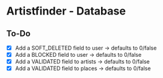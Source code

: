# Artistfinder - Database

## To-Do

- [x] Add a SOFT_DELETED field to user -> defaults to 0/false
- [x] Add a BLOCKED field to user -> defaults to 0/false
- [x] Add a VALIDATED field to artists -> defaults to 0/false
- [x] Add a VALIDATED field to places -> defaults to 0/false